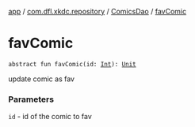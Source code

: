 [app](../../index.md) / [com.dfl.xkdc.repository](../index.md) / [ComicsDao](index.md) / [favComic](./fav-comic.md)

# favComic

`abstract fun favComic(id: `[`Int`](https://kotlinlang.org/api/latest/jvm/stdlib/kotlin/-int/index.html)`): `[`Unit`](https://kotlinlang.org/api/latest/jvm/stdlib/kotlin/-unit/index.html)

update comic as fav

### Parameters

`id` - id of the comic to fav